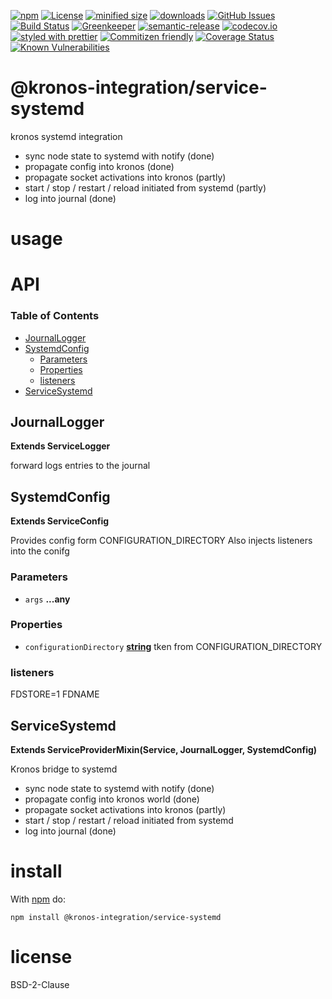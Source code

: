 [![npm](https://img.shields.io/npm/v/@kronos-integration/service-systemd.svg)](https://www.npmjs.com/package/@kronos-integration/service-systemd)
[![License](https://img.shields.io/badge/License-BSD%203--Clause-blue.svg)](https://opensource.org/licenses/BSD-3-Clause)
[![minified size](https://badgen.net/bundlephobia/min/@kronos-integration/service-systemd)](https://bundlephobia.com/result?p=@kronos-integration/service-systemd)
[![downloads](http://img.shields.io/npm/dm/@kronos-integration/service-systemd.svg?style=flat-square)](https://npmjs.org/package/@kronos-integration/service-systemd)
[![GitHub Issues](https://img.shields.io/github/issues/Kronos-Integration/service-systemd.svg?style=flat-square)](https://github.com/Kronos-Integration/service-systemd/issues)
[![Build Status](https://secure.travis-ci.org/Kronos-Integration/service-systemd.png)](http://travis-ci.org/Kronos-Integration/service-systemd)
[![Greenkeeper](https://badges.greenkeeper.io/Kronos-Integration/service-systemd.svg)](https://greenkeeper.io/)
[![semantic-release](https://img.shields.io/badge/%20%20%F0%9F%93%A6%F0%9F%9A%80-semantic--release-e10079.svg)](https://github.com/Kronos-Integration/service-systemd)
[![codecov.io](http://codecov.io/github/Kronos-Integration/service-systemd/coverage.svg?branch=master)](http://codecov.io/github/Kronos-Integration/service-systemd?branch=master)
[![styled with prettier](https://img.shields.io/badge/styled_with-prettier-ff69b4.svg)](https://github.com/prettier/prettier)
[![Commitizen friendly](https://img.shields.io/badge/commitizen-friendly-brightgreen.svg)](http://commitizen.github.io/cz-cli/)
[![Coverage Status](https://coveralls.io/repos/Kronos-Integration/service-systemd/badge.svg)](https://coveralls.io/r/Kronos-Integration/service-systemd)
[![Known Vulnerabilities](https://snyk.io/test/github/Kronos-Integration/service-systemd/badge.svg)](https://snyk.io/test/github/Kronos-Integration/service-systemd)

# @kronos-integration/service-systemd

kronos systemd integration

-   sync node state to systemd with notify (done)
-   propagate config into kronos (done)
-   propagate socket activations into kronos (partly)
-   start / stop / restart / reload initiated from systemd (partly)
-   log into journal (done)

# usage

# API

<!-- Generated by documentation.js. Update this documentation by updating the source code. -->

### Table of Contents

-   [JournalLogger](#journallogger)
-   [SystemdConfig](#systemdconfig)
    -   [Parameters](#parameters)
    -   [Properties](#properties)
    -   [listeners](#listeners)
-   [ServiceSystemd](#servicesystemd)

## JournalLogger

**Extends ServiceLogger**

forward logs entries to the journal

## SystemdConfig

**Extends ServiceConfig**

Provides config form CONFIGURATION_DIRECTORY
Also injects listeners into the conifg

### Parameters

-   `args` **...any** 

### Properties

-   `configurationDirectory` **[string](https://developer.mozilla.org/docs/Web/JavaScript/Reference/Global_Objects/String)** tken from CONFIGURATION_DIRECTORY

### listeners

FDSTORE=1
FDNAME

## ServiceSystemd

**Extends ServiceProviderMixin(Service, JournalLogger, SystemdConfig)**

Kronos bridge to systemd

-   sync node state to systemd with notify (done)
-   propagate config into kronos world (done)
-   propagate socket activations into kronos (partly)
-   start / stop / restart / reload initiated from systemd
-   log into journal (done)

# install

With [npm](http://npmjs.org) do:

```shell
npm install @kronos-integration/service-systemd
```

# license

BSD-2-Clause
